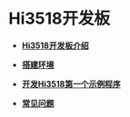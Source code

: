 # Hi3518开发板<a name="ZH-CN_TOPIC_0000001054447537"></a>

-   **[Hi3518开发板介绍](Hi3518开发板介绍.md)**  

-   **[搭建环境](搭建环境-2.md)**  

-   **[开发Hi3518第一个示例程序](开发Hi3518第一个示例程序.md)**  

-   **[常见问题](常见问题-3.md)**  


